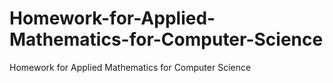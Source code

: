 # Homework-for-Applied-Mathematics-for-Computer-Science
Homework for Applied Mathematics for Computer Science
